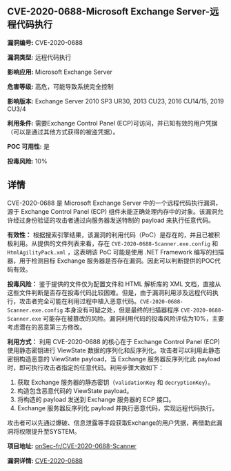 ## CVE-2020-0688-Microsoft Exchange Server-远程代码执行

**漏洞编号:** CVE-2020-0688

**漏洞类型:** 远程代码执行

**影响应用:** Microsoft Exchange Server

**危害等级:** 高危，可能导致系统完全控制

**影响版本:** Exchange Server 2010 SP3 UR30, 2013 CU23, 2016 CU14/15, 2019 CU3/4

**利用条件:** 需要Exchange Control Panel (ECP)可访问，并已知有效的用户凭据（可以是通过其他方式获得的被盗凭据）。

**POC 可用性:** 是

**投毒风险:** 10%

## 详情

CVE-2020-0688 是 Microsoft Exchange Server 中的一个远程代码执行漏洞，源于 Exchange Control Panel (ECP) 组件未能正确处理内存中的对象。该漏洞允许经过身份验证的攻击者通过向服务器发送特制的 payload 来执行任意代码。

**有效性：**
根据搜索引擎结果，该漏洞的利用代码（PoC）是存在的，并且已被积极利用。从提供的文件列表来看，存在 `CVE-2020-0688-Scanner.exe.config` 和 `HtmlAgilityPack.xml` ，这表明该 PoC 可能是使用 .NET Framework 编写的扫描器，用于检测目标 Exchange 服务器是否存在漏洞。因此可以判断提供的POC代码有效。

**投毒风险：**
鉴于提供的文件仅为配置文件和 HTML 解析库的 XML 文档，直接从这些文件判断是否存在投毒代码比较困难。但是，由于漏洞利用涉及远程代码执行，攻击者完全可能在利用过程中植入恶意代码。`CVE-2020-0688-Scanner.exe.config` 本身没有可疑之处，但是最终的扫描器程序 `CVE-2020-0688-Scanner.exe` 可能存在被篡改的风险。漏洞利用代码的投毒风险评估为10%，主要考虑潜在的恶意第三方修改。

**利用方式：**
利用 CVE-2020-0688 的核心在于 Exchange Control Panel (ECP) 使用静态密钥进行 ViewState 数据的序列化和反序列化。攻击者可以利用此静态密钥构造恶意的 ViewState payload，当 Exchange 服务器反序列化此 payload 时，即可执行攻击者指定的任意代码。利用步骤大致如下：

1.  获取 Exchange 服务器的静态密钥（`validationKey` 和 `decryptionKey`）。
2.  构造包含恶意代码的 ViewState payload。
3.  将构造的 payload 发送到 Exchange 服务器的 ECP 接口。
4.  Exchange 服务器反序列化 payload 并执行恶意代码，实现远程代码执行。

攻击者可以先通过爆破、信息泄露等手段获取Exchange的用户凭据，再借助此漏洞将权限提升至SYSTEM。


**项目地址:** [onSec-fr/CVE-2020-0688-Scanner](https://github.com/onSec-fr/CVE-2020-0688-Scanner)

**漏洞详情:** [CVE-2020-0688](https://nvd.nist.gov/vuln/detail/CVE-2020-0688)